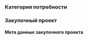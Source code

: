### Категория потребности
[](/schema/data-models/CP.DataModel.schema.json)
### Закупочный проект
#### Мета данные закупочного проекта
